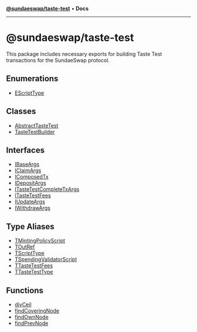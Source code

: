 [**@sundaeswap/taste-test**](README.md) • **Docs**

***

# @sundaeswap/taste-test

This package includes necessary exports for building Taste
Test transactions for the SundaeSwap protocol.

## Enumerations

- [EScriptType](enumerations/EScriptType.md)

## Classes

- [AbstractTasteTest](classes/AbstractTasteTest.md)
- [TasteTestBuilder](classes/TasteTestBuilder.md)

## Interfaces

- [IBaseArgs](interfaces/IBaseArgs.md)
- [IClaimArgs](interfaces/IClaimArgs.md)
- [IComposedTx](interfaces/IComposedTx.md)
- [IDepositArgs](interfaces/IDepositArgs.md)
- [ITasteTestCompleteTxArgs](interfaces/ITasteTestCompleteTxArgs.md)
- [ITasteTestFees](interfaces/ITasteTestFees.md)
- [IUpdateArgs](interfaces/IUpdateArgs.md)
- [IWithdrawArgs](interfaces/IWithdrawArgs.md)

## Type Aliases

- [TMintingPolicyScript](type-aliases/TMintingPolicyScript.md)
- [TOutRef](type-aliases/TOutRef.md)
- [TScriptType](type-aliases/TScriptType.md)
- [TSpendingValidatorScript](type-aliases/TSpendingValidatorScript.md)
- [TTasteTestFees](type-aliases/TTasteTestFees.md)
- [TTasteTestType](type-aliases/TTasteTestType.md)

## Functions

- [divCeil](functions/divCeil.md)
- [findCoveringNode](functions/findCoveringNode.md)
- [findOwnNode](functions/findOwnNode.md)
- [findPrevNode](functions/findPrevNode.md)
